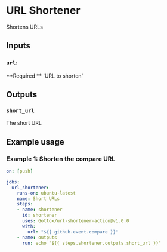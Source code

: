 # URL Shortener

Shortens URLs

## Inputs

### `url`:
**Required ** 'URL to shorten'
## Outputs
### `short_url`
The short URL

## Example usage

### Example 1: Shorten the compare URL

```yaml
on: [push]

jobs:
  url_shortener:
    runs-on: ubuntu-latest
    name: Short URLs
    steps:
    - name: shortener
      id: shortener
      uses: Gottox/url-shortener-action@v1.0.0
      with:
        url: "${{ github.event.compare }}"
    - name: outputs
      run: echo "${{ steps.shortener.outputs.short_url }}"
```
